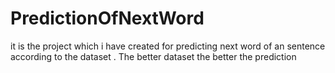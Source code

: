 # PredictionOfNextWord
it is the project which i have created for predicting next word of an sentence according to the dataset . The better dataset the better the prediction
